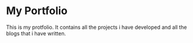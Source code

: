 # My Portfolio


This is my protfolio. It contains all the projects i have developed and all the blogs that i have written.